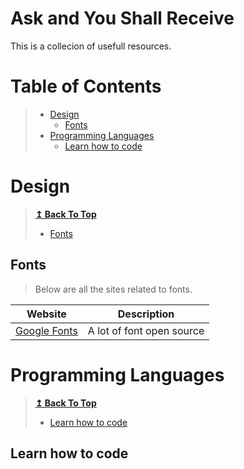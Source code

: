 # Ask and You Shall Receive


This is a collecion of usefull resources.


# Table of Contents
> - [Design](#design)
>   - [Fonts](#fonts)
> - [Programming Languages](#programming-languages)
>   - [Learn how to code](#learn-how-to-code)


# Design
> **[↥ Back To Top](#table-of-contents)**
> - [Fonts](#fonts)


## Fonts
> Below are all the sites related to fonts.

| Website | Description |
|:-------:|:-----------:|
| [Google Fonts](https://fonts.google.com/) | A lot of font open source |


# Programming Languages
> **[↥ Back To Top](#table-of-contents)**
> - [Learn how to code](#learn-how-to-code)


## Learn how to code
